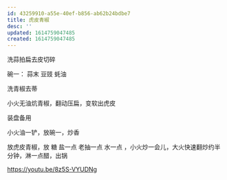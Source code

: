 ```yaml
---
id: 43259910-a55e-40ef-b856-ab62b24bdbe7
title: 虎皮青椒
desc: ''
updated: 1614759047485
created: 1614759047485
---
```


洗蒜拍扁去皮切碎

碗一：
蒜末
豆豉
蚝油

洗青椒去蒂


小火无油炕青椒，翻动压扁，变软出虎皮

装盘备用

小火油一铲，放碗一，炒香

放虎皮青椒，放
糖
盐一点
老抽一点
水一点
，小火炒一会儿，大火快速翻炒约半分钟，淋一点醋，出锅

https://youtu.be/8z5S-VYUDNg
